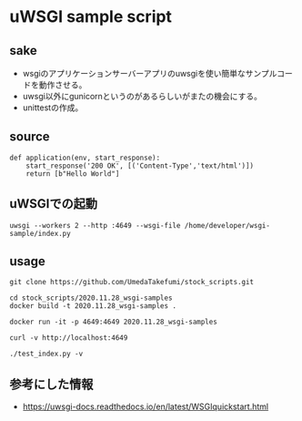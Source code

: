 # uWSGI sample script 

## sake

* wsgiのアプリケーションサーバーアプリのuwsgiを使い簡単なサンプルコードを動作させる。
* uwsgi以外にgunicornというのがあるらしいがまたの機会にする。
* unittestの作成。

## source

```
def application(env, start_response):
    start_response('200 OK', [('Content-Type','text/html')])
    return [b"Hello World"]
```

## uWSGIでの起動

```
uwsgi --workers 2 --http :4649 --wsgi-file /home/developer/wsgi-sample/index.py
```

## usage

```
git clone https://github.com/UmedaTakefumi/stock_scripts.git
```
```
cd stock_scripts/2020.11.28_wsgi-samples
docker build -t 2020.11.28_wsgi-samples .
```
```
docker run -it -p 4649:4649 2020.11.28_wsgi-samples
```

```
curl -v http://localhost:4649
```

```
./test_index.py -v
```

## 参考にした情報

* https://uwsgi-docs.readthedocs.io/en/latest/WSGIquickstart.html
